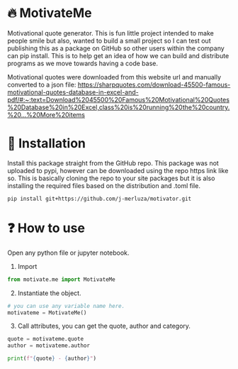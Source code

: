 # 🔥 MotivateMe

Motivational quote generator. This is fun little project intended to make people smile but also, wanted to build a small project so I can test out publishing this as a package on GitHub so other users within the company can pip install. This is to help get an idea of how we can build and distribute programs as we move towards having a code base.

Motivational quotes were downloaded from this website url and manually converted to a json file: https://sharpquotes.com/download-45500-famous-motivational-quotes-database-in-excel-and-pdf/#:~:text=Download%2045500%20Famous%20Motivational%20Quotes%20Database%20in%20Excel,class%20is%20running%20the%20country.%20...%20More%20items


# 🔧 Installation

Install this package straight from the GitHub repo. This package was not uploaded to pypi, however can be downloaded using the repo https link like so. This is basically cloning the repo to your site packages but it is also installing the required files based on the distribution and .toml file. 

```
pip install git+https://github.com/j-merluza/motivator.git
```

# ❓ How to use

Open any python file or jupyter notebook.

1. Import

```python
from motivate.me import MotivateMe
```

2. Instantiate the object.

```python
# you can use any variable name here.
motivateme = MotivateMe()
```

3. Call attributes, you can get the quote, author and category.

```python
quote = motivateme.quote
author = motivateme.author

print(f"{quote} - {author}")

```